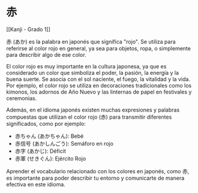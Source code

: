 # 赤

[[Kanji - Grado 1]]

赤 (あか) es la palabra en japonés que significa "rojo". Se utiliza para referirse al color rojo en general, ya sea para objetos, ropa, o simplemente para describir algo de ese color.

El color rojo es muy importante en la cultura japonesa, ya que es considerado un color que simboliza el poder, la pasión, la energía y la buena suerte. Se asocia con el sol naciente, el fuego, la vitalidad y la vida. Por ejemplo, el color rojo se utiliza en decoraciones tradicionales como los kimonos, los adornos de Año Nuevo y las linternas de papel en festivales y ceremonias.

Además, en el idioma japonés existen muchas expresiones y palabras compuestas que utilizan el color rojo (赤) para transmitir diferentes significados, como por ejemplo:

- 赤ちゃん (あかちゃん): Bebé
- 赤信号 (あかしんごう): Semáforo en rojo
- 赤字 (あかじ): Déficit
- 赤軍 (せきぐん): Ejército Rojo

Aprender el vocabulario relacionado con los colores en japonés, como 赤, es importante para poder describir tu entorno y comunicarte de manera efectiva en este idioma.
